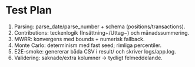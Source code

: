 # Test Plan
1) Parsing: parse_date/parse_number + schema (positions/transactions).
2) Contributions: teckenlogik (Insättning+/Uttag−) och månadssummering.
3) MWRR: konvergens med bounds + numerisk fallback.
4) Monte Carlo: determinism med fast seed; rimliga percentiler.
5) E2E-smoke: genererar båda CSV i result/ och skriver logs/app.log.
6) Validering: saknade/extra kolumner → tydligt felmeddelande.
